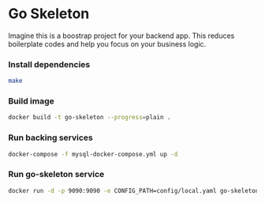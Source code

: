 # Go Skeleton

Imagine this is a boostrap project for your backend app.
This reduces boilerplate codes and help you focus on your business logic.

### Install dependencies
```bash
make
```

### Build image
```bash
docker build -t go-skeleton --progress=plain .
```

### Run backing services
```bash
docker-compose -f mysql-docker-compose.yml up -d 
```

### Run go-skeleton service
```bash
docker run -d -p 9090:9090 -e CONFIG_PATH=config/local.yaml go-skeleton
```